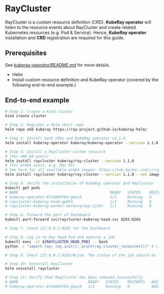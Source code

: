 # RayCluster

RayCluster is a custom resource definition (CRD). **KubeRay operator** will listen to the resource events about RayCluster and create related Kubernetes resources (e.g. Pod & Service). Hence, **KubeRay operator** installation and **CRD** registration are required for this guide.

## Prerequisites

See [kuberay-operator/README.md](https://github.com/ray-project/kuberay/blob/master/helm-chart/kuberay-operator/README.md) for more details.

* Helm
* Install custom resource definition and KubeRay operator (covered by the following end-to-end example.)

## End-to-end example

```sh
# Step 1: Create a KinD cluster
kind create cluster

# Step 2: Register a Helm chart repo
helm repo add kuberay https://ray-project.github.io/kuberay-helm/

# Step 3: Install both CRDs and KubeRay operator v1.1.0.
helm install kuberay-operator kuberay/kuberay-operator --version 1.1.0

# Step 4: Install a RayCluster custom resource
# (For x86_64 users)
helm install raycluster kuberay/ray-cluster --version 1.1.0
# (For arm64 users, e.g. Mac M1)
# See here for all available arm64 images: https://hub.docker.com/r/rayproject/ray/tags?page=1&name=aarch64
helm install raycluster kuberay/ray-cluster --version 1.1.0 --set image.tag=nightly-aarch64

# Step 5: Verify the installation of KubeRay operator and RayCluster
kubectl get pods
# NAME                                          READY   STATUS    RESTARTS   AGE
# kuberay-operator-6fcbb94f64-gkpc9             1/1     Running   0          89s
# raycluster-kuberay-head-qp9f4                 1/1     Running   0          66s
# raycluster-kuberay-worker-workergroup-2jckt   1/1     Running   0          66s

# Step 6: Forward the port of Dashboard
kubectl port-forward svc/raycluster-kuberay-head-svc 8265:8265

# Step 7: Check 127.0.0.1:8265 for the Dashboard

# Step 8: Log in to Ray head Pod and execute a job.
kubectl exec -it ${RAYCLUSTER_HEAD_POD} -- bash
python -c "import ray; ray.init(); print(ray.cluster_resources())" # (in Ray head Pod)

# Step 9: Check 127.0.0.1:8265/#/job. The status of the job should be "SUCCEEDED".

# Step 10: Uninstall RayCluster
helm uninstall raycluster

# Step 11: Verify that RayCluster has been removed successfully
# NAME                                READY   STATUS    RESTARTS   AGE
# kuberay-operator-6fcbb94f64-gkpc9   1/1     Running   0          9m57s
```
